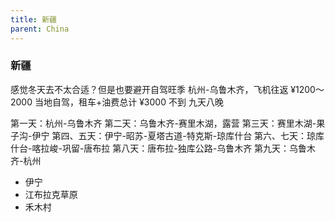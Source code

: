 ```yaml
---
title: 新疆
parent: China
---
```


### 新疆
感觉冬天去不太合适？但是也要避开自驾旺季
杭州-乌鲁木齐，飞机往返 ¥1200～2000
当地自驾，租车+油费总计 ¥3000 不到
九天八晚

第一天：杭州-乌鲁木齐
第二天：乌鲁木齐-赛里木湖，露营
第三天：赛里木湖-果子沟-伊宁
第四、五天：伊宁-昭苏-夏塔古道-特克斯-琼库什台
第六、七天：琼库什台-喀拉峻-巩留-唐布拉
第八天：唐布拉-独库公路-乌鲁木齐
第九天：乌鲁木齐-杭州

- 伊宁
- 江布拉克草原
- 禾木村